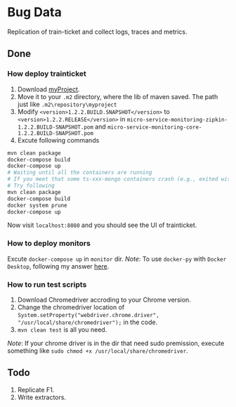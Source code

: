 # Bug Data
 Replication of train-ticket and collect logs, traces and metrics.

## Done
### How deploy trainticket
1. Download [myProject](https://github.com/FudanSELab/train-ticket/blob/master/old-docs/Lib/myproject.zip).
2. Move it to your `.m2` directory, where the lib of maven saved. The path just like `.m2\repository\myproject`
3. Modify `<version>1.2.2.BUILD.SNAPSHOT</version>` to `<version>1.2.2.RELEASE</version>` in `micro-service-monitoring-zipkin-1.2.2.BUILD-SNAPSHOT.pom` and `micro-service-monitoring-core-1.2.2.BUILD-SNAPSHOT.pom`
4. Excute following commands
```bash
mvn clean package
docker-compose build
docker-compose up
# Waiting until all the containers are running
# If you meet that some ts-xxx-mongo containers crash (e.g., exited with code 14)
# Try following 
mvn clean package
docker-compose build
docker system prune
docker-compose up
```

Now visit `localhost:8080` and you should see the UI of trainticket.

### How to deploy monitors
Excute `docker-compose up` in `monitor` dir.
*Note*: To use `docker-py` with `Docker Desktop`, following my answer [here](https://stackoverflow.com/a/76927390/12871978).


### How to run test scripts
1. Download Chromedriver accroding to your Chrome version.
2. Change the chromedriver location of `System.setProperty("webdriver.chrome.driver", "/usr/local/share/chromedriver");` in the code.
3. `mvn clean test` is all you need.


*Note*: If your chrome driver is in the dir that need sudo premission, execute something like `sudo chmod +x /usr/local/share/chromedriver`.


## Todo
1. Replicate F1.
2. Write extractors.
